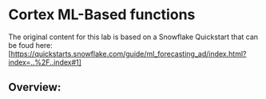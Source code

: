 # Cortex ML-Based functions

The original content for this lab is based on a Snowflake Quickstart that can be foud here: [https://quickstarts.snowflake.com/guide/ml_forecasting_ad/index.html?index=..%2F..index#1]

## Overview:
